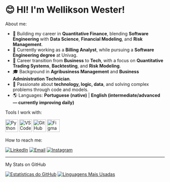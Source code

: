 # 😊 HI! I'm Wellikson Wester!

About me:

- 🧠 Building my career in **Quantitative Finance**, blending **Software Engineering** with **Data Science**, **Financial Modeling**, and **Risk Management**.
- 🎯 Currently working as a **Billing Analyst**, while pursuing a **Software Engineering degree** at Univag.
- 🔄 Career transition from **Business** to **Tech**, with a focus on **Quantitative Trading Systems**, **Backtesting**, and **Risk Modeling**.
- 🎓 Background in **Agribusiness Management** and **Business Administration Technician**.
- 🌱 Passionate about **technology, logic, data**, and solving complex problems through code and models.
- 🌎 Languages: **Portuguese (native)** | **English (intermediate/advanced — currently improving daily)**

Tools I work with:

<p align="left">
  <img src="https://cdn.jsdelivr.net/gh/devicons/devicon/icons/python/python-original.svg" alt="Python" width="40" height="40"/>
  <img src="https://cdn.jsdelivr.net/gh/devicons/devicon/icons/vscode/vscode-original.svg" alt="VS Code" width="40" height="40"/>
  <img src="https://cdn.jsdelivr.net/gh/devicons/devicon/icons/github/github-original.svg" alt="GitHub" width="40" height="40"/>
  <img src="https://cdn.jsdelivr.net/gh/devicons/devicon/icons/figma/figma-original.svg" alt="Figma" width="40" height="40"/>
</p>

How to reach me: 

[![LinkedIn](https://img.shields.io/badge/LinkedIn-0077B5?style=for-the-badge&logo=linkedin&logoColor=white)](https://www.linkedin.com/in/welliksonwester/)
[![Email](https://img.shields.io/badge/Email-D14836?style=for-the-badge&logo=gmail&logoColor=white)](mailto:eaewester@gmail.com)
[![Instagram](    https://img.shields.io/badge/Instagram-E4405F?style=for-the-badge&logo=instagram&logoColor=white)](https://www.instagram.com/eaewester/)


---


 My Stats on GitHub

[![Estatísticas do GitHub](https://github-readme-stats.vercel.app/api?username=WelliksonWester&show_icons=true&theme=radical)](https://github.com/WelliksonWester)
[![Linguagens Mais Usadas](https://github-readme-stats.vercel.app/api/top-langs/?username=WelliksonWester&layout=compact&theme=radical)](https://github.com/WelliksonWester)
